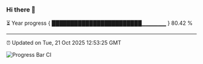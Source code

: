 ### Hi there 👋

⏳ Year progress { ████████████████████████▁▁▁▁▁▁ } 80.42 %

---

⏰ Updated on Tue, 21 Oct 2025 12:53:25 GMT

![Progress Bar CI](https://github.com/ZhaoGui/ZhaoGui/workflows/Progress%20Bar%20CI/badge.svg)
